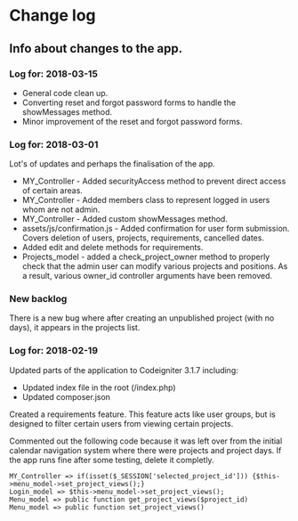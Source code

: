 # Change log

## Info about changes to the app.

### Log for: 2018-03-15

* General code clean up.
* Converting reset and forgot password forms to handle the showMessages method.
* Minor improvement of the reset and forgot password forms.

### Log for: 2018-03-01

Lot's of updates and perhaps the finalisation of the app. 

* MY_Controller - Added securityAccess method to prevent direct access of certain areas. 
* MY_Controller - Added members class to represent logged in users whom are not admin. 
* MY_Controller - Added custom showMessages method. 
* assets/js/confirmation.js - Added confirmation for user form submission. Covers deletion of users, projects, requirements, cancelled dates.
* Added edit and delete methods for requirements. 
* Projects_model - added a check_project_owner method to properly check that the admin user can modify various projects and positions. As a result, various owner_id controller arguments have been removed. 

### New backlog

There is a new bug where after creating an unpublished project (with no days), it appears in the projects list. 

### Log for: 2018-02-19 

Updated parts of the application to Codeigniter 3.1.7 including:
* Updated index file in the root (/index.php)
* Updated composer.json

Created a requirements feature. This feature acts like user groups, but is designed to filter certain users from viewing certain projects. 

Commented out the following code because it was left over from the initial calendar navigation system where there were projects and project days. If the app runs fine after some testing, delete it completly. 

	MY_Controller => if(isset($_SESSION['selected_project_id'])) {$this->menu_model->set_project_views();}
	Login_model => $this->menu_model->set_project_views();
	Menu_model => public function get_project_views($project_id)
	Menu_model => public function set_project_views()

